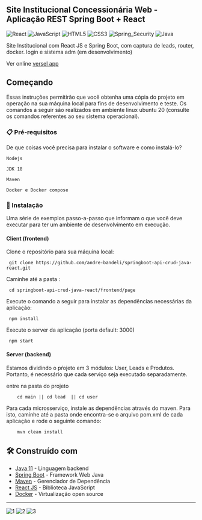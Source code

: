## Site Institucional Concessionária Web - Aplicação REST Spring Boot + React

![React](https://img.shields.io/badge/react-%2320232a.svg?style=for-the-badge&logo=react&logoColor=%2361DAFB)
![JavaScript](https://img.shields.io/badge/javascript-%23323330.svg?style=for-the-badge&logo=javascript&logoColor=%23F7DF1E)
![HTML5](https://img.shields.io/badge/html5-%23E34F26.svg?style=for-the-badge&logo=html5&logoColor=white)
![CSS3](https://img.shields.io/badge/css3-%231572B6.svg?style=for-the-badge&logo=css3&logoColor=white)
![Spring_Security](https://img.shields.io/badge/Spring_Security-6DB33F?style=for-the-badge&logo=Spring-Security&logoColor=white)
![Java](https://img.shields.io/badge/java-%23ED8B00.svg?style=for-the-badge&logo=java&logoColor=white)

Site Institucional com React JS e Spring Boot, com captura de leads, router, docker. login e sistema adm (em desenvolvimento)

Ver online
[versel app](https://webmotors-lspf9m5d3-andre-bandeli.vercel.app/)


## Começando

Essas instruções permitirão que você obtenha uma cópia do projeto em operação na sua máquina local para fins de desenvolvimento e teste.
Os comandos a seguir são realizados em ambiente linux ubuntu 20 (consulte os comandos referentes ao seu sistema operacional).

### 📋 Pré-requisitos

De que coisas você precisa para instalar o software e como instalá-lo?

```
Nodejs
```
```
JDK 18
```
```
Maven
```
```
Docker e Docker compose
```

### 🔧 Instalação

Uma série de exemplos passo-a-passo que informam o que você deve executar para ter um ambiente de desenvolvimento em execução.

#### Client (frontend)
Clone o repositório para sua máquina local:
```
 git clone https://github.com/andre-bandeli/springboot-api-crud-java-react.git
```
Caminhe até a pasta :
```
 cd springboot-api-crud-java-react/frontend/page
```
Execute o comando a seguir para instalar as dependências necessárias da aplicação:
```
 npm install
```
Execute o server da aplicação (porta default: 3000)
```
 npm start
```

#### Server (backend)

Estamos dividindo o pŕojeto em 3 módulos: User, Leads e Produtos. Portanto, é necessário que cada serviço seja executado
separadamente.

entre na pasta do projeto

        cd main || cd lead  || cd user

Para cada microsserviço, instale as dependências através do maven. Para isto, caminhe até a pasta onde encontra-se 
o arquivo pom.xml de cada aplicação e rode o seguinte comando:

        mvn clean install


## 🛠️ Construído com

* [Java 11](https://www.oracle.com/br/java/technologies/javase/jdk11-archive-downloads.html) - Linguagem backend
* [Spring Boot](https://spring.io/projects/spring-boot) - Framework Web Java
* [Maven](https://maven.apache.org/) - Gerenciador de Dependência
* [React JS](https://pt-br.reactjs.org/) - Biblioteca JavaScript
* [Docker](https://www.docker.com/) - Virtualização open source

---

![1](https://user-images.githubusercontent.com/87938869/206381428-382adc8d-787f-429c-8a8c-6e82c02dd719.jpg)
![2](https://user-images.githubusercontent.com/87938869/206381444-f98c15d5-0e85-4777-93a3-716d74c54ae5.jpg)
![3](https://user-images.githubusercontent.com/87938869/206381459-959f305c-2fd5-46ce-a917-8bc9b9d960f8.jpg)